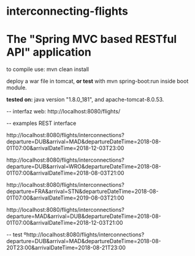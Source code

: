# interconnecting-flights

The "Spring MVC based RESTful API" application
==============================

to compile use: mvn clean install

deploy a war file in tomcat, **or test** with mvn spring-boot:run inside boot module.


**tested on:** java version "1.8.0_181", and apache-tomcat-8.0.53.

-- interfaz web: http://localhost:8080/flights/

-- examples REST interface

http://localhost:8080/flights/interconnections?departure=DUB&arrival=MAD&departureDateTime=2018-08-01T07:00&arrivalDateTime=2018-12-03T23:00

http://localhost:8080/flights/interconnections?departure=DUB&arrival=WRO&departureDateTime=2018-08-01T07:00&arrivalDateTime=2018-08-03T21:00

http://localhost:8080/flights/interconnections?departure=FRA&arrival=STN&departureDateTime=2018-08-01T07:00&arrivalDateTime=2019-08-03T21:00

http://localhost:8080/flights/interconnections?departure=MAD&arrival=DUB&departureDateTime=2018-08-01T07:00&arrivalDateTime=2018-12-03T21:00


-- test 
ºhttp://localhost:8080/flights/interconnections?departure=DUB&arrival=MAD&departureDateTime=2018-08-20T23:00&arrivalDateTime=2018-08-21T23:00